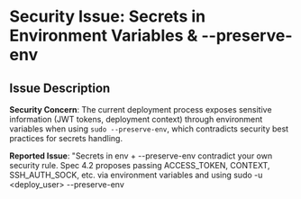 # Security Issue: Secrets in Environment Variables & --preserve-env

## Issue Description

**Security Concern**: The current deployment process exposes sensitive information (JWT tokens, deployment context) through environment variables when using `sudo --preserve-env`, which contradicts security best practices for secrets handling.

**Reported Issue**: "Secrets in env + --preserve-env contradict your own security rule. Spec 4.2 proposes passing ACCESS_TOKEN, CONTEXT, SSH_AUTH_SOCK, etc. via environment variables and using sudo -u <deploy_user> --preserve-env <script>, but Security §8.2 also requires 'Secrets SHALL NOT appear in process arguments or environment variables visible to other users.'"

## Factual Analysis

### Current Implementation

The security concern is **factually correct**. The current deployment process does expose sensitive information through environment variables:

1. **Environment Variable Creation** (`/Users/jochen/projects/fastdeploy/src/deploy/tasks.py:35-51`):
   ```python
   def get_deploy_environment(deployment: Deployment, deploy_script: str) -> dict:
       # ...
       environment = {
           "ACCESS_TOKEN": access_token,  # JWT token exposed
           "DEPLOY_SCRIPT": deploy_script,
           "STEPS_URL": settings.steps_url,
           "DEPLOYMENT_FINISH_URL": settings.deployment_finish_url,
           "CONTEXT": DeploymentContext(**deployment.context).model_dump_json(),  # Sensitive context data
           "PATH_FOR_DEPLOY": settings.path_for_deploy,
       }
       if ssh_auth_sock := os.environ.get("SSH_AUTH_SOCK"):
           environment["SSH_AUTH_SOCK"] = ssh_auth_sock  # SSH socket preserved
   ```

2. **Sudo Command with --preserve-env** (`/Users/jochen/projects/fastdeploy/src/deploy/tasks.py:110-112`):
   ```python
   sudo_command = f"sudo -u {settings.sudo_user}"
   deploy_command = str(settings.services_root / self.deploy_script)
   command = f"{sudo_command} --preserve-env {deploy_command}"
   ```

3. **Environment Propagation** (`/Users/jochen/projects/fastdeploy/src/deploy/tasks.py:113-121`):
   ```python
   env = os.environ.copy()  # Full environment copied
   env["PATH"] = self.path_for_deploy
   proc = await asyncio.create_subprocess_shell(
       command,
       # ...
       env=env,  # All environment variables passed to subprocess
   )
   ```

### Security Implications

#### 1. Environment Variable Visibility
Environment variables are visible to:
- All processes running under the same user
- Other users with appropriate privileges (ps, /proc filesystem)
- Process monitoring tools
- System administrators via standard Unix utilities

#### 2. Sensitive Data Exposed
- **ACCESS_TOKEN**: JWT tokens containing deployment authorization
- **CONTEXT**: Deployment context that may contain sensitive configuration
- **SSH_AUTH_SOCK**: SSH agent socket (less critical but still sensitive)

#### 3. Attack Vectors
- **Process Enumeration**: `ps auxeww` shows environment variables
- **Proc Filesystem**: `/proc/PID/environ` exposes environment
- **Memory Dumps**: Environment variables may appear in core dumps
- **Log Leakage**: Process spawning may log environment variables

## Root Cause Locations

### Primary Issues

1. **`/Users/jochen/projects/fastdeploy/src/deploy/tasks.py:42-46`**:
   - Direct assignment of sensitive data to environment variables
   - ACCESS_TOKEN (JWT) and CONTEXT (deployment data) exposed

2. **`/Users/jochen/projects/fastdeploy/src/deploy/tasks.py:112`**:
   - Use of `--preserve-env` flag preserves ALL environment variables
   - No selective environment variable filtering

3. **`/Users/jochen/projects/fastdeploy/src/deploy/tasks.py:113-121`**:
   - Full environment copy with sensitive variables passed to subprocess
   - No sanitization or filtering of sensitive environment variables

### Configuration Files
4. **`/Users/jochen/projects/fastdeploy/ansible/fastdeploy_sudoers.template.j2:1`**:
   - `NOPASSWD:SETENV` allows environment variable setting
   - This enables the --preserve-env functionality but also the security risk

## Security Impact Assessment

### Severity: **HIGH**

#### Risk Factors
- **Confidentiality**: HIGH - JWT tokens and deployment context exposed
- **Integrity**: MEDIUM - Compromised tokens could enable unauthorized deployments
- **Availability**: LOW - Direct availability impact minimal
- **Scope**: All deployments running on the system

#### Business Impact
- Unauthorized access to deployment system
- Potential lateral movement in infrastructure
- Compliance violations (secrets handling requirements)
- Trust boundary violations between deployment processes

### Exploitability
- **Attack Complexity**: LOW - Standard Unix tools can enumerate processes
- **Privileges Required**: LOW - Basic system user access sufficient
- **User Interaction**: NONE - Passive information disclosure

## Proposed Solutions

### Solution 1: Secure Configuration File (Recommended)

**Approach**: Pass sensitive data via root-only temporary configuration files

**Implementation**:
```python
# Create secure temp file with 0600 permissions
import tempfile
import json
import os

def create_secure_config(deployment_data: dict) -> str:
    fd, temp_path = tempfile.mkstemp(prefix='deploy_config_', suffix='.json')
    try:
        # Set restrictive permissions before writing
        os.fchmod(fd, 0o600)  # rw-------

        with os.fdopen(fd, 'w') as f:
            json.dump(deployment_data, f)

        return temp_path
    except:
        os.unlink(temp_path)
        raise

# Modified deployment command
command = f"sudo -u {settings.sudo_user} {deploy_command} --config {config_file}"
```

**Pros**:
- No environment variable exposure
- Standard Unix file permissions model
- Temporary file automatically cleaned up
- Backward compatible with minimal script changes

**Cons**:
- File system I/O overhead
- Requires script modification to accept config files
- Temporary file management complexity

### Solution 2: Standard Input (stdin) Configuration

**Approach**: Pass configuration data via stdin as JSON

**Implementation**:
```python
config_data = {
    "access_token": access_token,
    "context": deployment.context,
    "steps_url": settings.steps_url,
    "deployment_finish_url": settings.deployment_finish_url,
}

proc = await asyncio.create_subprocess_shell(
    command,
    stdin=asyncio.subprocess.PIPE,
    stdout=asyncio.subprocess.PIPE,
    stderr=asyncio.subprocess.STDOUT,
    env=filtered_env,  # No sensitive variables
)

await proc.stdin.write(json.dumps(config_data).encode())
await proc.stdin.close()
```

**Pros**:
- No file system artifacts
- No process enumeration exposure
- Clean separation of configuration and execution
- Scales well with configuration complexity

**Cons**:
- Requires significant script refactoring
- Potential stdin buffering issues with large configs
- More complex error handling

### Solution 3: Environment Variable Filtering

**Approach**: Remove --preserve-env and pass only necessary environment variables

**Implementation**:
```python
# Whitelist safe environment variables
safe_env_vars = {
    "PATH": self.path_for_deploy,
    "HOME": os.environ.get("HOME", "/tmp"),
    "LANG": os.environ.get("LANG", "en_US.UTF-8"),
}

# Add SSH_AUTH_SOCK only if needed and safe
if ssh_auth_sock := os.environ.get("SSH_AUTH_SOCK"):
    safe_env_vars["SSH_AUTH_SOCK"] = ssh_auth_sock

# Remove --preserve-env, pass filtered environment
command = f"sudo -u {settings.sudo_user} {deploy_command} --config {config_file}"
proc = await asyncio.create_subprocess_shell(
    command,
    env=safe_env_vars,
    # ...
)
```

**Pros**:
- Immediate security improvement
- Minimal code changes required
- Maintains current architecture
- Easy to audit environment variable usage

**Cons**:
- Still requires alternative method for sensitive data
- May break deployments expecting specific environment variables
- Ongoing maintenance of environment variable whitelist

## Recommendation

### Primary Recommendation: **Solution 1 - Secure Configuration File**

This approach provides the best balance of security, maintainability, and compatibility:

1. **Immediate Security**: Eliminates environment variable exposure
2. **Minimal Changes**: Requires only script argument parsing changes
3. **Standard Practice**: Follows established secure configuration patterns
4. **Auditability**: File-based configs are easier to audit and monitor

### Implementation Steps

1. **Phase 1**: Modify deployment script to accept `--config` parameter
2. **Phase 2**: Update `deploy_steps()` to create secure config files
3. **Phase 3**: Remove `--preserve-env` flag and sensitive environment variables
4. **Phase 4**: Update sudoers to remove `SETENV` requirement
5. **Phase 5**: Add configuration cleanup and error handling

### Security Controls

- Configuration files created with `0600` permissions (owner read/write only)
- Files created in secure temporary directory
- Automatic cleanup after deployment completion
- Logging of configuration file operations (without sensitive content)
- Regular audit of file permissions and cleanup processes

## Testing Considerations

1. **Security Testing**: Verify environment variables no longer contain secrets
2. **Compatibility Testing**: Ensure all deployment scripts work with new config method
3. **Error Handling**: Test cleanup behavior when deployments fail
4. **Permission Testing**: Verify file permissions are correctly set
5. **Performance Testing**: Measure impact of file I/O on deployment speed

## References

- OWASP Secrets Management Guidelines
- CIS Controls: Secure Configuration Management
- NIST SP 800-53: Configuration Management Controls
- fastDeploy Security Architecture Documentation
